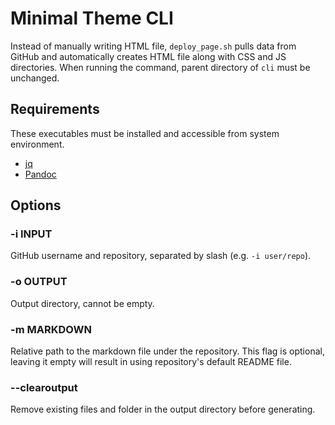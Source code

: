 Minimal Theme CLI
=================

Instead of manually writing HTML file, `deploy_page.sh` pulls data from GitHub and automatically creates HTML file along with CSS and JS directories. When running the command, parent directory of `cli` must be unchanged.

Requirements
------------

These executables must be installed and accessible from system environment.

- [jq](https://stedolan.github.io/jq/)
- [Pandoc](https://pandoc.org/)

Options
-------

### -i INPUT

GitHub username and repository, separated by slash (e.g. `-i user/repo`).

### -o OUTPUT

Output directory, cannot be empty.

### -m MARKDOWN

Relative path to the markdown file under the repository. This flag is optional, leaving it empty will result in using repository's default README file.

### --clearoutput

Remove existing files and folder in the output directory before generating.
